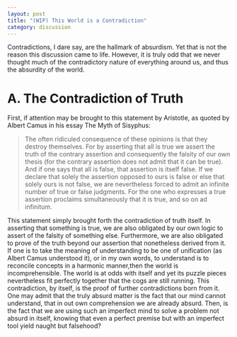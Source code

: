 ```yaml
---
layout: post
title: "(WIP) This World is a Contradiction"
category: discussion
---
```


Contradictions, I dare say, are the hallmark of absurdism. Yet that is not the reason this discussion came to life. However, it is truly odd that we never thought much of the contradictory nature of everything around us, and thus the absurdity of the world.

# A. The Contradiction of Truth
First, if attention may be brought to this statement by Aristotle, as quoted by Albert Camus in his essay The Myth of Sisyphus:
> The often ridiculed consequence of these opinions is that they destroy themselves. For by asserting that all is true we assert the truth of the contrary assertion and consequently the falsity of our own thesis (for the contrary assertion does not admit that it can be true). And if one says that all is false, that assertion is itself false. If we declare that solely the assertion opposed to ours is false or else that solely ours is not false, we are nevertheless forced to admit an infinite number of true or false judgments. For the one who expresses a true assertion proclaims simultaneously that it is true, and so on ad infinitum.

This statement simply brought forth the contradiction of truth itself. In asserting that something is true, we are also obligated by our own logic to assert of the falsity of something else. Furthermore, we are also obligated to prove of the truth beyond our assertion that nonetheless derived from it. If one is to take the meaning of understanding to be one of unification (as Albert Camus understood it), or in my own words, to understand is to reconcile concepts in a harmonic manner,then the world is incomprehensible. The world is at odds with itself and yet its puzzle pieces nevertheless fit perfectly together that the cogs are still running. This contradiction, by itself, is the proof of further contradictions born from it. One may admit that the truly absurd matter is the fact that our mind cannot understand, that in out own comprehension we are already absurd. Then, is the fact that we are using such an imperfect mind to solve a problem not absurd in itself, knowing that even a perfect premise but with an imperfect tool yield naught but falsehood?

